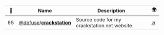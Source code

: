 |:star2: | Name | Description | 🌍|
|---|---|---|---|
|65|[@defuse](https://github.com/defuse)/[**crackstation**](https://github.com/defuse/crackstation)|Source code for my crackstation.net website.|[:arrow_upper_right:](https://crackstation.net/)|

